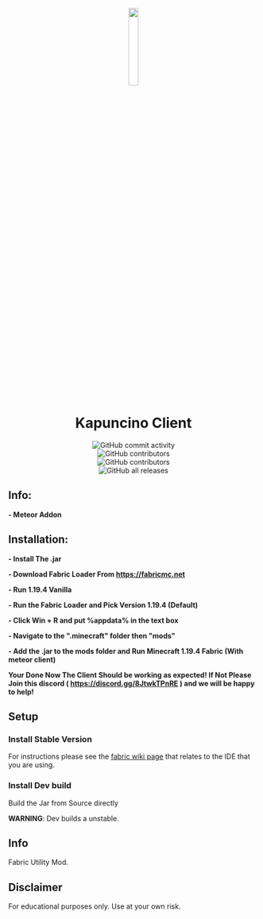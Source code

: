 <p align="center">
<img src="https://raw.githubusercontent.com/Nxyi/Kapuncino-Client/master/src/main/resources/assets/coffee/icon.png" width="20%"/>
</p>

<h1 align="center">Kapuncino Client</h1>

<div style="display: grid; place-items: center;">
    <img alt="GitHub commit activity" src="https://img.shields.io/github/commit-activity/w/Nxyi/Kapuncino-Meteor?color=black"> <img alt="GitHub contributors" src="https://img.shields.io/github/contributors/Nxyi/Kapuncino-Meteor?color=black&label=Developers">
<img alt="GitHub contributors" src="https://img.shields.io/github/v/release/Nxyi/Kapuncino-Meteor?display_name=tag&include_prereleases&color=black">
    <img alt="GitHub all releases" src="https://img.shields.io/github/downloads/Nxyi/Kapuncino-Meteor/total?color=black">

</div>

## Info:
**- Meteor Addon**


## Installation:

**- Install The .jar**

**- Download Fabric Loader From https://fabricmc.net**

**- Run 1.19.4 Vanilla**

**- Run the Fabric Loader and Pick Version 1.19.4 (Default)**

**- Click Win + R and put %appdata% in the text box**

**- Navigate to the ".minecraft" folder then "mods"**

**- Add the .jar to the mods folder and Run Minecraft 1.19.4 Fabric (With meteor client)**

**Your Done Now The Client Should be working as expected! If Not Please Join this discord ( https://discord.gg/8JtwkTPnRE ) and we will be happy to help!**

## Setup

### Install Stable Version
For instructions please see the [fabric wiki page](https://fabricmc.net/wiki/tutorial:setup) that relates to the IDE that you are using.

### Install Dev build
Build the Jar from Source directly

**WARNING**: Dev builds a unstable.
## Info

Fabric Utility Mod.

## Disclaimer

For educational purposes only. Use at your own risk.

